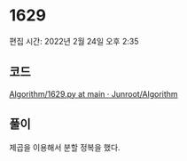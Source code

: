 # 1629

편집 시간: 2022년 2월 24일 오후 2:35

## 코드

[Algorithm/1629.py at main · Junroot/Algorithm](https://github.com/Junroot/Algorithm/blob/main/backjoon/1629.py)

## 풀이

제곱을 이용해서 분할 정복을 했다.